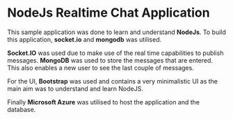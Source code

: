 # NodeJs Realtime Chat Application

This sample application was done to learn and understand **NodeJs**. To build this application, **socket.io** and **mongodb** was utilised. 

**Socket.IO** was used due to make use of the real time capabilities to publish messages.
**MongoDB** was used to store the messages that are entered. This also enables a new user to see the last couple of messages.

For the UI, **Bootstrap** was used and contains a very minimalistic UI as the main aim was to understand and learn NodeJS.

Finally **Microsoft Azure** was utilised to host the application and the database.


